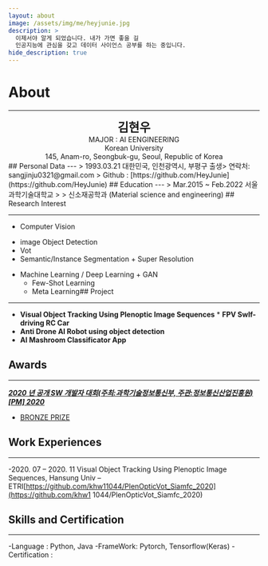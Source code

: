 ```yaml
---
layout: about
image: /assets/img/me/heyjunie.jpg
description: >
  이제서야 알게 되었습니다. 내가 가면 좋을 길
  인공지능에 관심을 갖고 데이터 사이언스 공부를 하는 중입니다.
hide_description: true
---
```


# About
<!--author-->
***
<center>
<span style="font-size:170%;font-weight:bold"> 김현우
</span>
</center>
<center>MAJOR : AI EENGINEERING</center>
<center>Korean University</center>
<center>145, Anam-ro, Seongbuk-gu, Seoul, Republic of Korea</center>
## Personal Data
---
> 1993.03.21 대한민국, 인천광역시, 부평구 출생> 연락처: sangjinju0321@gmail.com
> Github : [https://github.com/HeyJunie](https://github.com/HeyJunie) ## Education
---
> Mar.2015 ~ Feb.2022 서울과학기술대학교
>
> 신소재공학과 (Material science and engineering)
## Research Interest
 
---
* Computer Vision
+ image Object Detection
+ Vot
+ Semantic/Instance Segmentation + Super Resolution
* Machine Learning / Deep Learning + GAN
    + Few-Shot Learning
    + Meta Learning## Project
---
* **Visual Object Tracking Using Plenoptic Image Sequences** * **FPV Swlf-driving RC Car**
* **Anti Drone AI Robot using object detection**
* **AI Mashroom Classificator App**
## Awards
---
[***2020 년 공개 SW 개발자 대회(주최:과학기술정보통신부, 주관:정보통신산업진흥원)[PM] 2020***](https://www.youtube.com/watch?v=ah9MZQ0PjMI&t=60s)
- [BRONZE PRIZE](https://blog.naver.com/khw11044/222152408161)</a>
## Work Experiences
---
-2020. 07 – 2020. 11
Visual Object Tracking Using Plenoptic Image Sequences, Hansung Univ – ETRI[https://github.com/khw11044/PlenOpticVot_Siamfc_2020](https://github.com/khw1 1044/PlenOpticVot_Siamfc_2020)
## Skills and Certification
---
-Language : Python, Java
-FrameWork: Pytorch, Tensorflow(Keras)
-Certification : 